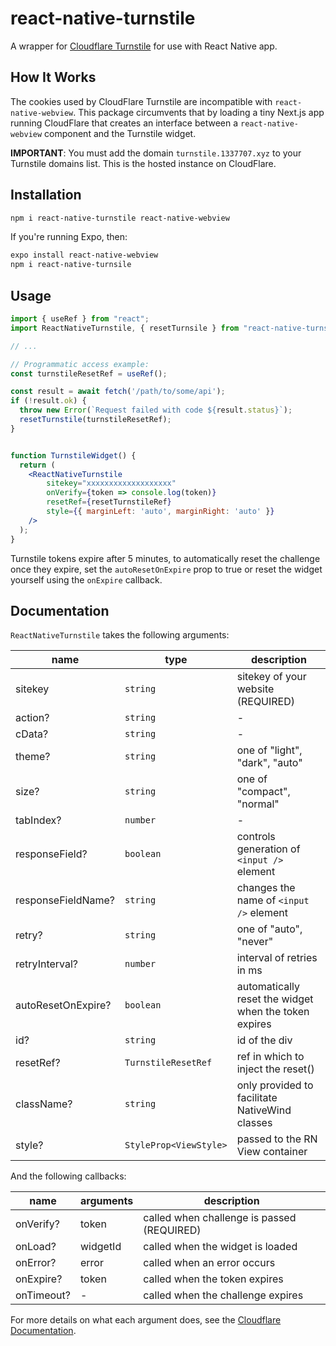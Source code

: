 # react-native-turnstile

A wrapper for [Cloudflare Turnstile](https://challenges.cloudflare.com) for use with React Native app.

## How It Works

The cookies used by CloudFlare Turnstile are incompatible with `react-native-webview`. This package circumvents that by loading a tiny Next.js app running CloudFlare that creates an interface between a `react-native-webview` component and the Turnstile widget.

**IMPORTANT**: You must add the domain `turnstile.1337707.xyz` to your Turnstile domains list. This is the hosted instance on CloudFlare.

## Installation

```sh
npm i react-native-turnstile react-native-webview
```

If you're running Expo, then:

```sh
expo install react-native-webview
npm i react-native-turnsile
```

## Usage

```jsx
import { useRef } from "react";
import ReactNativeTurnstile, { resetTurnsile } from "react-native-turnstile";

// ...

// Programmatic access example:
const turnstileResetRef = useRef();

const result = await fetch('/path/to/some/api');
if (!result.ok) {
  throw new Error(`Request failed with code ${result.status}`);
  resetTurnstile(turnstileResetRef);
}


function TurnstileWidget() {
  return (
	<ReactNativeTurnstile
		sitekey="xxxxxxxxxxxxxxxxxxx"
		onVerify={token => console.log(token)}
		resetRef={resetTurnstileRef}
		style={{ marginLeft: 'auto', marginRight: 'auto' }}
	/>
  );
}
```

Turnstile tokens expire after 5 minutes, to automatically reset the challenge once they expire,
set the `autoResetOnExpire` prop to true or reset the widget yourself using the `onExpire` callback.

## Documentation

`ReactNativeTurnstile` takes the following arguments:

| name               | type                   | description                                           |
| ------------------ | ---------------------- | ----------------------------------------------------- |
| sitekey            | `string`               | sitekey of your website (REQUIRED)                    |
| action?            | `string`               | -                                                     |
| cData?             | `string`               | -                                                     |
| theme?             | `string`               | one of "light", "dark", "auto"                        |
| size?              | `string`               | one of "compact", "normal"                            |
| tabIndex?          | `number`               | -                                                     |
| responseField?     | `boolean`              | controls generation of `<input />` element            |
| responseFieldName? | `string`               | changes the name of `<input />` element               |
| retry?             | `string`               | one of "auto", "never"                                |
| retryInterval?     | `number`               | interval of retries in ms                             |
| autoResetOnExpire? | `boolean`              | automatically reset the widget when the token expires |
| id?                | `string`               | id of the div                                         |
| resetRef?          | `TurnstileResetRef`    | ref in which to inject the reset()                    |
| className?         | `string`               | only provided to facilitate NativeWind classes        |
| style?             | `StyleProp<ViewStyle>` | passed to the RN View container                       |

And the following callbacks:

| name       | arguments | description                                |
| ---------- | --------- | ------------------------------------------ |
| onVerify?  | token     | called when challenge is passed (REQUIRED) |
| onLoad?    | widgetId  | called when the widget is loaded           |
| onError?   | error     | called when an error occurs                |
| onExpire?  | token     | called when the token expires              |
| onTimeout? | -         | called when the challenge expires          |

For more details on what each argument does, see the [Cloudflare Documentation](https://developers.cloudflare.com/turnstile/get-started/client-side-rendering/#configurations).
